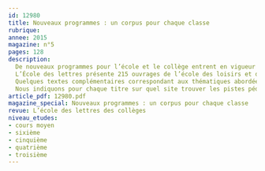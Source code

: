 ```yaml
---
id: 12980
title: Nouveaux programmes : un corpus pour chaque classe
rubrique: 
annee: 2015
magazine: n°5
pages: 128
description: 
  De nouveaux programmes pour l’école et le collège entrent en vigueur cette rentrée, mais quels titres aborder avec les élèves ?
  L’École des lettres présente 215 ouvrages de l’école des loisirs et des éditions Rue de Sèvres recommandés dans la « Liste de référence pour le cycle 3 », la liste « Lectures pour les collégiens » et dans les « Ressources d’accompagnement » des nouveaux programmes publiés sur le site du ministère de l’Éducation nationale.
  Quelques textes complémentaires correspondant aux thématiques abordées du CM1 à la troisième viennent compléter ce corpus.
  Nous indiquons pour chaque titre sur quel site trouver les pistes pédagogiques utiles à son étude.
article_pdf: 12980.pdf
magazine_special: Nouveaux programmes : un corpus pour chaque classe
revue: L’école des lettres des collèges
niveau_etudes:
- cours moyen
- sixième
- cinquième
- quatrième
- troisième
---
```


